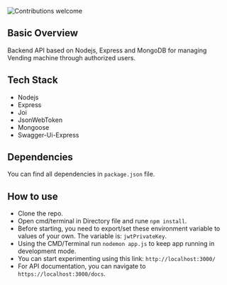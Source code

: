 ![Contributions welcome](https://img.shields.io/badge/contributions-welcome-orange.svg)

## Basic Overview

Backend API based on Nodejs, Express and MongoDB for managing Vending machine through authorized users.

## Tech Stack

- Nodejs
- Express
- Joi
- JsonWebToken
- Mongoose
- Swagger-Ui-Express

## Dependencies

You can find all dependencies in `package.json` file.

## How to use

- Clone the repo.
- Open cmd/terminal in Directory file and rune `npm install`.
- Before starting, you need to export/set these environment variable to values of your own. The variable is: `jwtPrivateKey`.
- Using the CMD/Terminal run `nodemon app.js` to keep app running in development mode.
- You can start experimenting using this link: `http://localhost:3000/`
- For API documentation, you can navigate to `https://localhost:3000/docs`.
